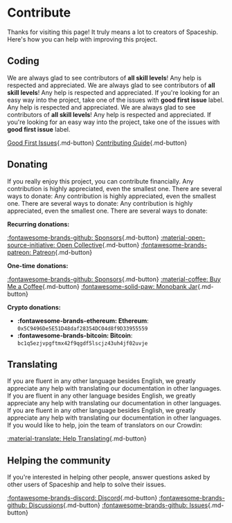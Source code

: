 # Contribute

Thanks for visiting this page! It truly means a lot to creators of Spaceship. Here's how you can help with improving this project.

## Coding

We are always glad to see contributors of **all skill levels**! Any help is respected and appreciated. We are always glad to see contributors of **all skill levels**! Any help is respected and appreciated. If you're looking for an easy way into the project, take one of the issues with **good first issue** label. Any help is respected and appreciated. We are always glad to see contributors of **all skill levels**! Any help is respected and appreciated. If you're looking for an easy way into the project, take one of the issues with **good first issue** label.

[Good First Issues](https://github.com/spaceship-prompt/spaceship-prompt/issues?q=is%3Aissue+is%3Aopen+label%3A%22good+first+issue%22 ""){.md-button} [Contributing Guide](https://github.com/spaceship-prompt/spaceship-prompt/blob/master/CONTRIBUTING.md ""){.md-button}

## Donating

If you really enjoy this project, you can contribute financially. Any contribution is highly appreciated, even the smallest one. There are several ways to donate: Any contribution is highly appreciated, even the smallest one. There are several ways to donate: Any contribution is highly appreciated, even the smallest one. There are several ways to donate:

**Recurring donations:**

[:fontawesome-brands-github: Sponsors](https://github.com/sponsors/denysdovhan?frequency=recurring ""){.md-button} [:material-open-source-initiative: Open Collective](https://opencollective.com/spaceship-prompt ""){.md-button} [:fontawesome-brands-patreon: Patreon](https://patreon.com/denysdovhan ""){.md-button}

**One-time donations:**

[:fontawesome-brands-github: Sponsors](https://github.com/sponsors/denysdovhan?frequency=one-time ""){.md-button} [:material-coffee: Buy Me a Coffee](https://buymeacoffee.com/denysdovhan ""){.md-button} [:fontawesome-solid-paw: Monobank Jar](https://send.monobank.ua/jar/2N46sWTaZZ ""){.md-button}

**Crypto donations:**

* **:fontawesome-brands-ethereum: Ethereum**: `0x5C9496De5E51D48daf28354DC04d8f9D33955559`
* **:fontawesome-brands-bitcoin: Bitcoin**: `bc1q5ezjvpgftmx42f9qgdf5lscjz43uh4jf02uvje`

## Translating

If you are fluent in any other language besides English, we greatly appreciate any help with translating our documentation in other languages. If you are fluent in any other language besides English, we greatly appreciate any help with translating our documentation in other languages. If you are fluent in any other language besides English, we greatly appreciate any help with translating our documentation in other languages. If you would like to help, join the team of translators on our Crowdin:

[:material-translate: Help Translating](https://translate.spaceship-prompt.sh/ ""){.md-button}

## Helping the community

If you're interested in helping other people, answer questions asked by other users of Spaceship and help to solve their issues.

[:fontawesome-brands-discord: Discord](https://discord.gg/NTQWz8Dyt9 ""){.md-button} [:fontawesome-brands-github: Discussions](https://github.com/spaceship-prompt/spaceship-prompt/discussions/ ""){.md-button} [:fontawesome-brands-github: Issues](https://github.com/spaceship-prompt/spaceship-prompt/issues ""){.md-button}
